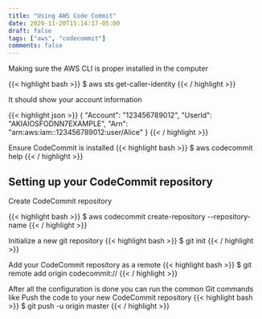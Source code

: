```yaml
---
title: "Using AWS Code Commit"
date: 2020-11-20T15:14:17-05:00
draft: false
tags: ["aws", "codecommit"]
comments: false
---
```


Making sure the AWS CLI is proper installed in the computer

{{< highlight bash >}}
$ aws sts get-caller-identity
{{< / highlight >}}

It should show your account information

{{< highlight json >}}
{
    "Account": "123456789012",
    "UserId": "AKIAIOSFODNN7EXAMPLE",
    "Arn": "arn:aws:iam::123456789012:user/Alice"
}
{{< / highlight >}}

Ensure CodeCommit is installed
{{< highlight bash >}}
$ aws codecommit help
{{< / highlight >}}

## Setting up your CodeCommit repository

Create CodeCommit repository

{{< highlight bash >}}
$ aws codecommit create-repository --repository-name <repository name>
{{< / highlight >}}

Initialize a new git repository
{{< highlight bash >}}
$ git init
{{< / highlight >}}

Add your CodeCommit repository as a remote
{{< highlight bash >}}
$ git remote add origin codecommit://<repository name>
{{< / highlight >}}

After all the configuration is done you can run the common Git commands like Push the code to your new CodeCommit repository
{{< highlight bash >}}
$ git push -u origin master
{{< / highlight >}}
